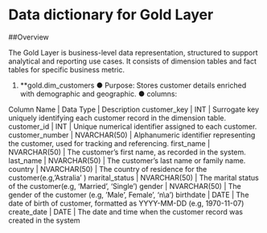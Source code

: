 # Data dictionary for Gold Layer

##Overview

The Gold Layer is business-level data representation, structured to support analytical and
reporting use cases. It consists of dimension tables and fact tables for specific business
metric.

1. **gold.dim_customers
● Purpose: Stores customer details enriched with demographic and geographic.
● columns:

Column Name | Data Type | Description
customer_key | INT | Surrogate key uniquely identifying each customer record in the dimension table.
customer_id  | INT | Unique numerical identifier assigned to each customer.
customer_number | NVARCHAR(50) | Alphanumeric identifier representing the customer, used for tracking and referencing.
first_name | NVARCHAR(50) | The customer’s first name, as recorded in the system.
last_name | NVARCHAR(50) | The customer’s last name or family name.
country | NVARCHAR(50) | The country of residence for the customer(e.g,’Astralia’ )
marital_status | NVARCHAR(50) | The marital status of the customer(e.g, ‘Married’, ‘Single’)
gender | NVARCHAR(50) | The gender of the customer (e.g, ’Male’, Female’, ‘n\a’)
birthdate | DATE | The date of birth of customer, formatted as YYYY-MM-DD (e.g, 1970-11-07)
create_date | DATE | The date and time when the customer record was created in the system


